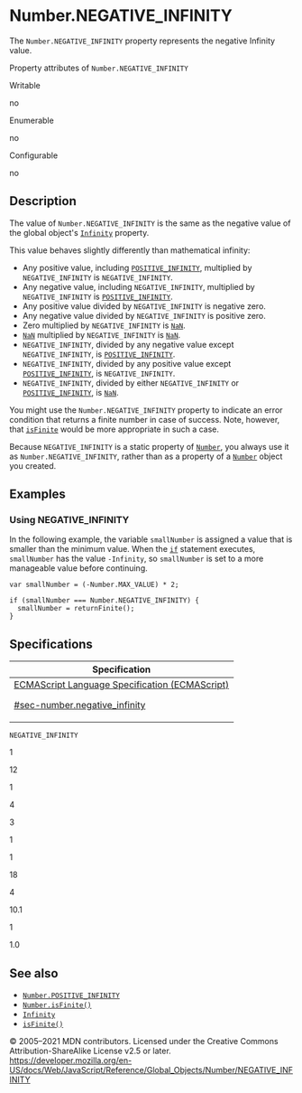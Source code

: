 # Number.NEGATIVE_INFINITY

The `Number.NEGATIVE_INFINITY` property represents the negative Infinity value.

Property attributes of `Number.NEGATIVE_INFINITY`

Writable

no

Enumerable

no

Configurable

no

## Description

The value of `Number.NEGATIVE_INFINITY` is the same as the negative value of the global object's [`Infinity`](../infinity) property.

This value behaves slightly differently than mathematical infinity:

-   Any positive value, including [`POSITIVE_INFINITY`](positive_infinity), multiplied by `NEGATIVE_INFINITY` is `NEGATIVE_INFINITY`.
-   Any negative value, including `NEGATIVE_INFINITY`, multiplied by `NEGATIVE_INFINITY` is [`POSITIVE_INFINITY`](positive_infinity).
-   Any positive value divided by `NEGATIVE_INFINITY` is negative zero.
-   Any negative value divided by `NEGATIVE_INFINITY` is positive zero.
-   Zero multiplied by `NEGATIVE_INFINITY` is [`NaN`](../nan).
-   [`NaN`](../nan) multiplied by `NEGATIVE_INFINITY` is [`NaN`](../nan).
-   `NEGATIVE_INFINITY`, divided by any negative value except `NEGATIVE_INFINITY`, is [`POSITIVE_INFINITY`](positive_infinity).
-   `NEGATIVE_INFINITY`, divided by any positive value except [`POSITIVE_INFINITY`](positive_infinity), is `NEGATIVE_INFINITY`.
-   `NEGATIVE_INFINITY`, divided by either `NEGATIVE_INFINITY` or [`POSITIVE_INFINITY`](positive_infinity), is [`NaN`](../nan).

You might use the `Number.NEGATIVE_INFINITY` property to indicate an error condition that returns a finite number in case of success. Note, however, that [`isFinite`](../isfinite) would be more appropriate in such a case.

Because `NEGATIVE_INFINITY` is a static property of [`Number`](../number), you always use it as `Number.NEGATIVE_INFINITY`, rather than as a property of a [`Number`](../number) object you created.

## Examples

### Using NEGATIVE_INFINITY

In the following example, the variable `smallNumber` is assigned a value that is smaller than the minimum value. When the [`if`](../../statements/if...else) statement executes, `smallNumber` has the value `-Infinity`, so `smallNumber` is set to a more manageable value before continuing.

    var smallNumber = (-Number.MAX_VALUE) * 2;

    if (smallNumber === Number.NEGATIVE_INFINITY) {
      smallNumber = returnFinite();
    }

## Specifications

<table>
<thead>
<tr class="header">
<th>Specification</th>
</tr>
</thead>
<tbody>
<tr class="odd">
<td>
<a href="https://tc39.es/ecma262/#sec-number.negative_infinity">ECMAScript Language Specification (ECMAScript)
<br/>

<span class="small">#sec-number.negative_infinity</span>
</a>
</td>
</tr>
</tbody>
</table>

`NEGATIVE_INFINITY`

1

12

1

4

3

1

1

18

4

10.1

1

1.0

## See also

-   [`Number.POSITIVE_INFINITY`](positive_infinity)
-   [`Number.isFinite()`](isfinite)
-   [`Infinity`](../infinity)
-   [`isFinite()`](../isfinite)

© 2005–2021 MDN contributors.
Licensed under the Creative Commons Attribution-ShareAlike License v2.5 or later.
<a href="https://developer.mozilla.org/en-US/docs/Web/JavaScript/Reference/Global_Objects/Number/NEGATIVE_INFINITY" class="_attribution-link">https://developer.mozilla.org/en-US/docs/Web/JavaScript/Reference/Global_Objects/Number/NEGATIVE_INFINITY</a>
